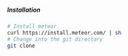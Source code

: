 ##### Installation

```sh
# Install meteor
curl https://install.meteor.com/ | sh
# Change into the git directory
git clone
```